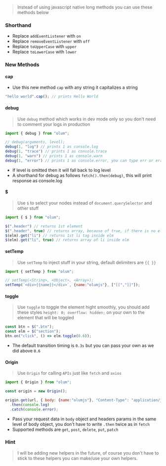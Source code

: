 > Instead of using javascript native long methods you can use these methods below

### Shorthand
* Replace `addEventListener` with `on`
* Replace `removeEventListener` with `off`
* Replace `toUpperCase` with `upper`
* Replace `toLowerCase` with `lower`

### New Methods
#### cap
* Use this new method `cap` with any string it capitalizes a string 
```javascript
"hello world".cap(); // prints Hello World
```
#### debug
> Use `debug` method which works in dev mode only so you don't need to comment your logs in production

```javascript
import { debug } from "olum";

// debug(arguments, level);
debug(1, "log") // prints 1 as console.log
debug(1, "trace") // prints 1 as console.trace 
debug(1, "warn") // prints 1 as console.warn 
debug(1, "error") // prints 1 as console.error, you can type err or error 
```
* If level is omitted then it will fall back to log level
* A shorthand for debug as follows `fetch().then(debug)`, this will print response as console.log

#### $
> Use `$` to select your nodes instead of `document.querySelector` and other stuff

```javascript
import { $ } from "olum";

$(".header") // returns 1st element
$(".header", true) // returns array, because of true, if there is no element then it will return empty array as es6 do with querySelectorAll
$(elm).get("li") // returns 1st li tag inside elm
$(elm).get("li", true) // returns array of li inside elm
```

#### setTemp
> Use `setTemp` to inject stuff in your string, default delimiters are `{{ }}`

```javascript
import { setTemp } from "olum";

// setTemp(<String>, <Object>, <Array>);
setTemp(`<div>{{name}}</div>`, {name:"olumjs"}, ["[[","]]"]);
```

#### toggle
> Use `toggle` to toggle the element hight smoothly, you should add these styles `height: 0; overflow: hidden;` on your own to the element that will be toggled 

```javascript
const btn = $(".btn");
const elm = $("section");
btn.on("click", () => elm.toggle(0.6));
```
* The default transition timing is `0.3s` but you can pass your own as we did above `0.6`

#### Origin
> Use `Origin` for calling `APIs` just like `fetch` and `axios`

```javascript
import { Origin } from "olum";

const origin = new Origin();

origin.get(url, { body: {name:"olumjs"}, "Content-Type": "application/json" })
  .then(console.log)
  .catch(console.error);
```
* Pass your request data in `body` object and headers params in the same level of body object, you don't have to write `.then` twice as in `fetch`
* Supported methods are `get`, `post`, `delete`, `put`, `patch`

### Hint
> I will be adding new helpers in the future, of course you don't have to stick to these helpers you can make/use your own helpers.